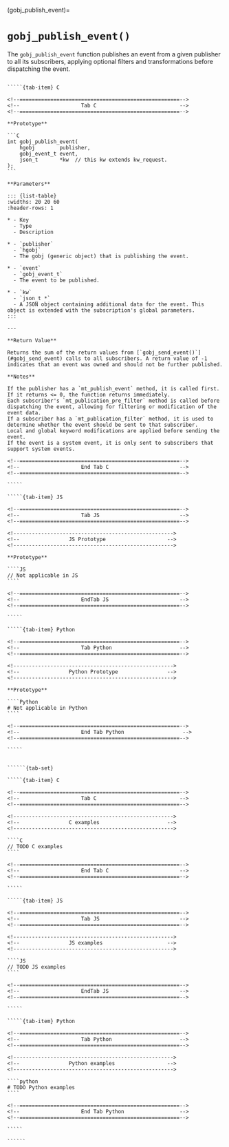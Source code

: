 <!-- ============================================================== -->
(gobj_publish_event)=
# `gobj_publish_event()`
<!-- ============================================================== -->

The `gobj_publish_event` function publishes an event from a given publisher to all its subscribers, applying optional filters and transformations before dispatching the event.

<!------------------------------------------------------------>
<!--                    Prototypes                          -->
<!------------------------------------------------------------>

``````{tab-set}

`````{tab-item} C

<!--====================================================-->
<!--                    Tab C                           -->
<!--====================================================-->

**Prototype**

```C
int gobj_publish_event(
    hgobj        publisher,
    gobj_event_t event,
    json_t       *kw  // this kw extends kw_request.
);
```

**Parameters**

::: {list-table}
:widths: 20 20 60
:header-rows: 1

* - Key
  - Type
  - Description

* - `publisher`
  - `hgobj`
  - The gobj (generic object) that is publishing the event.

* - `event`
  - `gobj_event_t`
  - The event to be published.

* - `kw`
  - `json_t *`
  - A JSON object containing additional data for the event. This object is extended with the subscription's global parameters.
:::

---

**Return Value**

Returns the sum of the return values from [`gobj_send_event()`](#gobj_send_event) calls to all subscribers. A return value of -1 indicates that an event was owned and should not be further published.

**Notes**

If the publisher has a `mt_publish_event` method, it is called first. If it returns <= 0, the function returns immediately.
Each subscriber's `mt_publication_pre_filter` method is called before dispatching the event, allowing for filtering or modification of the event data.
If a subscriber has a `mt_publication_filter` method, it is used to determine whether the event should be sent to that subscriber.
Local and global keyword modifications are applied before sending the event.
If the event is a system event, it is only sent to subscribers that support system events.

<!--====================================================-->
<!--                    End Tab C                       -->
<!--====================================================-->

`````

`````{tab-item} JS

<!--====================================================-->
<!--                    Tab JS                          -->
<!--====================================================-->

<!---------------------------------------------------->
<!--                JS Prototype                    -->
<!---------------------------------------------------->

**Prototype**

````JS
// Not applicable in JS
````

<!--====================================================-->
<!--                    EndTab JS                       -->
<!--====================================================-->

`````

`````{tab-item} Python

<!--====================================================-->
<!--                    Tab Python                      -->
<!--====================================================-->

<!---------------------------------------------------->
<!--                Python Prototype                -->
<!---------------------------------------------------->

**Prototype**

````Python
# Not applicable in Python
````

<!--====================================================-->
<!--                    End Tab Python                   -->
<!--====================================================-->

`````

``````

<!------------------------------------------------------------>
<!--                    Examples                            -->
<!------------------------------------------------------------>

```````{dropdown} Examples

``````{tab-set}

`````{tab-item} C

<!--====================================================-->
<!--                    Tab C                           -->
<!--====================================================-->

<!---------------------------------------------------->
<!--                C examples                      -->
<!---------------------------------------------------->

````C
// TODO C examples
````

<!--====================================================-->
<!--                    End Tab C                       -->
<!--====================================================-->

`````

`````{tab-item} JS

<!--====================================================-->
<!--                    Tab JS                          -->
<!--====================================================-->

<!---------------------------------------------------->
<!--                JS examples                     -->
<!---------------------------------------------------->

````JS
// TODO JS examples
````

<!--====================================================-->
<!--                    EndTab JS                       -->
<!--====================================================-->

`````

`````{tab-item} Python

<!--====================================================-->
<!--                    Tab Python                      -->
<!--====================================================-->

<!---------------------------------------------------->
<!--                Python examples                 -->
<!---------------------------------------------------->

````python
# TODO Python examples
````

<!--====================================================-->
<!--                    End Tab Python                  -->
<!--====================================================-->

`````

``````

```````

